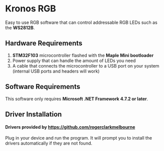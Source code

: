 # Kronos RGB
Easy to use RGB software that can control addressable RGB LEDs such as the **WS2812B**.

## Hardware Requirements
1. **STM32F103** microcontroller flashed with the **Maple Mini bootloader**
2. Power supply that can handle the amount of LEDs you need
3. A cable that connects the microcontroller to a USB port on your system (internal USB ports and headers will work)

## Software Requirements
This software only requires **Microsoft .NET Framework 4.7.2 or later**.

## Driver Installation
#### Drivers provided by https://github.com/rogerclarkmelbourne
Plug in your device and run the program. It will prompt you to install the drivers automatically if they are not found.
